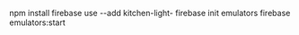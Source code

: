 npm install
firebase use --add  kitchen-light-
firebase init emulators 
firebase emulators:start 


